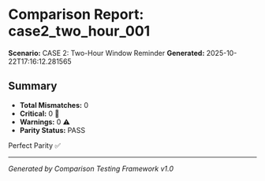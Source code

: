 # Comparison Report: case2_two_hour_001
**Scenario:** CASE 2: Two-Hour Window Reminder
**Generated:** 2025-10-22T17:16:12.281565

## Summary
- **Total Mismatches:** 0
- **Critical:** 0 🚨
- **Warnings:** 0 ⚠️
- **Parity Status:** PASS

Perfect Parity ✅

---
*Generated by Comparison Testing Framework v1.0*